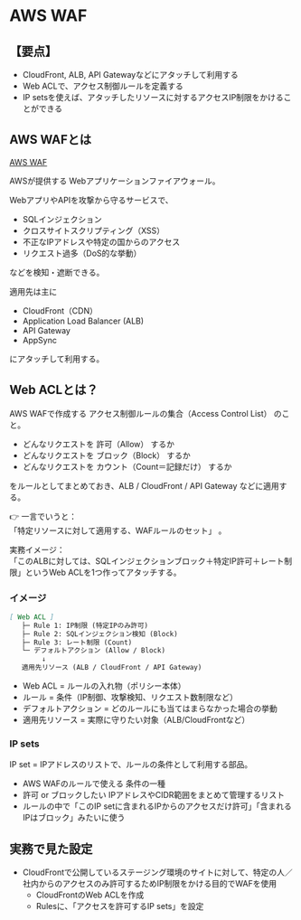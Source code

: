 # AWS WAF
## 【要点】
- CloudFront, ALB, API Gatewayなどにアタッチして利用する
- Web ACLで、アクセス制御ルールを定義する
- IP setsを使えば、アタッチしたリソースに対するアクセスIP制限をかけることができる

## AWS WAFとは
[AWS WAF](https://aws.amazon.com/jp/waf/)

AWSが提供する Webアプリケーションファイアウォール。

WebアプリやAPIを攻撃から守るサービスで、

- SQLインジェクション
- クロスサイトスクリプティング（XSS）
- 不正なIPアドレスや特定の国からのアクセス
- リクエスト過多（DoS的な挙動）

などを検知・遮断できる。

適用先は主に

- CloudFront（CDN）
- Application Load Balancer (ALB)
- API Gateway
- AppSync

にアタッチして利用する。

## Web ACLとは？
AWS WAFで作成する アクセス制御ルールの集合（Access Control List） のこと。

- どんなリクエストを 許可（Allow） するか
- どんなリクエストを ブロック（Block） するか
- どんなリクエストを カウント（Count＝記録だけ） するか

をルールとしてまとめておき、ALB / CloudFront / API Gateway などに適用する。

👉 一言でいうと：  
「特定リソースに対して適用する、WAFルールのセット」 。

実務イメージ：  
「このALBに対しては、SQLインジェクションブロック＋特定IP許可＋レート制限」というWeb ACLを1つ作ってアタッチする。

### イメージ
```markdown
[ Web ACL ]
   ├─ Rule 1: IP制限 (特定IPのみ許可)
   ├─ Rule 2: SQLインジェクション検知 (Block)
   ├─ Rule 3: レート制限 (Count)
   └─ デフォルトアクション (Allow / Block)
        ↓
   適用先リソース (ALB / CloudFront / API Gateway)
```

- Web ACL = ルールの入れ物（ポリシー本体）
- ルール = 条件（IP制御、攻撃検知、リクエスト数制限など）
- デフォルトアクション = どのルールにも当てはまらなかった場合の挙動
- 適用先リソース = 実際に守りたい対象（ALB/CloudFrontなど）

### IP sets
IP set = IPアドレスのリストで、ルールの条件として利用する部品。

- AWS WAFのルールで使える 条件の一種
- 許可 or ブロックしたい IPアドレスやCIDR範囲をまとめて管理するリスト
- ルールの中で「このIP setに含まれるIPからのアクセスだけ許可」「含まれるIPはブロック」みたいに使う

## 実務で見た設定
- CloudFrontで公開しているステージング環境のサイトに対して、特定の人／社内からのアクセスのみ許可するためIP制限をかける目的でWAFを使用
  - CloudFrontのWeb ACLを作成
  - Rulesに、「アクセスを許可するIP sets」を設定



